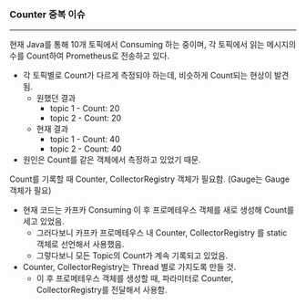 ### Counter 중복 이슈

<hr>

현재 Java를 통해 10개 토픽에서 Consuming 하는 중이며, 각 토픽에서 읽는 메시지의 수를 Count하여 Prometheus로 전송하고 있다. 

- 각 토픽별로 Count가 다르게 측정되야 하는데, 비슷하게 Count되는 현상이 발견됨.
  - 원했던 결과
    - topic 1 - Count: 20
    - topic 2 - Count: 20
  - 현재 결과
    - topic 1 - Count: 40
    - topic 2 - Count: 40
- 원인은 Count를 같은 객체에서 측정하고 있었기 때문. 



Count를 기록할 때 Counter, CollectorRegistry 객체가 필요함. (Gauge는 Gauge 객체가 필요) 

- 현재 코드는 카프카 Consuming 이 후 프로메테우스 객체를 새로 생성해 Count를 세고 있었음. 
  - 그러다보니 카프카 프로메테우스 내 Counter, CollectorRegistry 를 static 객체로 선언해서 사용했음. 
  - 그렇다보니 모든 Topic의 Count가 계속 기록되고 있었음. 
- Counter, CollectorRegistry는 Thread 별로 가지도록 만들 것. 
  - 이 후 프로메테우스 객체를 생성할 때, 파라미터로 Counter, CollectorRegistry를 전달해서 사용함. 
